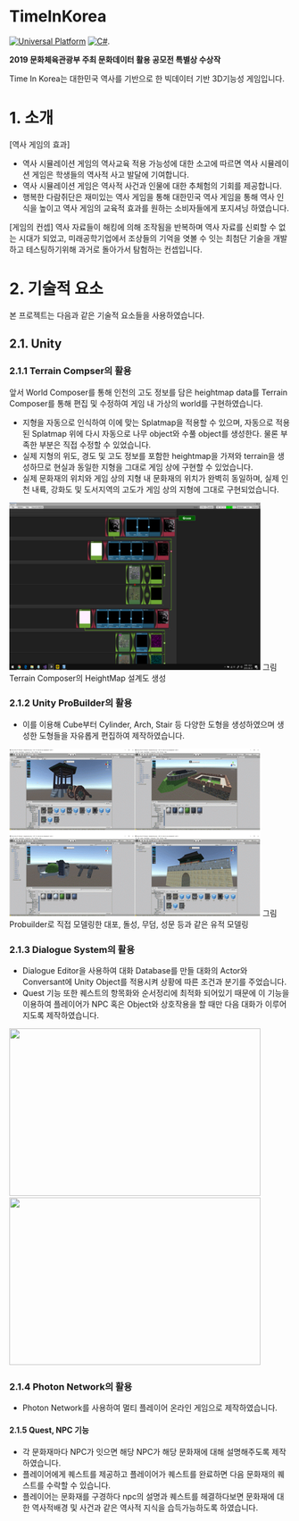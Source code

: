 # TimeInKorea
[![Universal Platform](https://img.shields.io/badge/Platform-Universal-darkgreen?logo=windows&logoColor=white)](https://docs.microsoft.com/ko-kr/windows/uwp/get-started/universal-application-platform-guide) [![C#](https://img.shields.io/badge/C%23-Unity-222?logo=Unity)](https://unity.com/).

**2019 문화체육관광부 주최 문화데이터 활용 공모전 특별상 수상작**

Time In Korea는 대한민국 역사를 기반으로 한 빅데이터 기반 3D기능성 게임입니다.

# 1. 소개
[역사 게임의 효과]
- 역사 시뮬레이션 게임의 역사교육 적용 가능성에 대한 소고에 따르면 역사 시뮬레이션 게임은 학생들의 역사적 사고 발달에 기여합니다.<br>
- 역사 시뮬레이션 게임은 역사적 사건과 인물에 대한 추체험의 기회를 제공합니다.<br>
- 행복한 다람쥐단은 재미있는 역사 게임을 통해 대한민국 역사 게임을 통해 역사 인식을 높이고 역사 게임의 교육적 효과를 원하는 소비자들에게 포지셔닝 하였습니다.

[게임의 컨셉]
 역사 자료들이 해킹에 의해 조작됨을 반복하며 역사 자료를 신뢰할 수 없는 시대가 되었고, 미래공학기업에서 조상들의 기억을 엿볼 수 잇는 최첨단 기술을 개발하고 테스팅하기위해 과거로 돌아가서 탐험하는 컨셉입니다.
 
 # 2. 기술적 요소
 
 본 프로젝트는 다음과 같은 기술적 요소들을 사용하였습니다.
 
 ## 2.1. Unity
 ### 2.1.1 Terrain Compser의 활용
 앞서 World Composer를 통해 인천의 고도 정보를 담은 heightmap data를 Terrain Composer를 통해 편집 및 수정하여 게임 내 가상의 world를 구현하였습니다.
 * 지형을 자동으로 인식하여 이에 맞는 Splatmap을 적용할 수 있으며, 자동으로 적용된 Splatmap 위에 다시 자동으로 나무 object와 수풀 object를 생성한다. 물론 부족한 부분은 직접 수정할 수 있었습니다.
 * 실제 지형의 위도, 경도 및 고도 정보를 포함한 heightmap을 가져와 terrain을 생성하므로 현실과 동일한 지형을 그대로 게임 상에 구현할 수 있었습니다.
 * 실제 문화재의 위치와 게임 상의 지형 내 문화재의 위치가 완벽히 동일하며, 실제 인천 내륙, 강화도 및 도서지역의 고도가 게임 상의 지형에 그대로 구현되었습니다.
<img src="heightMap.png" height="300px" width="450px">
그림 Terrain Composer의 HeightMap 설계도 생성

### 2.1.2 Unity ProBuilder의 활용
* 이를 이용해 Cube부터 Cylinder, Arch, Stair 등 다양한 도형을 생성하였으며 생성한 도형들을 자유롭게 편집하여 제작하였습니다.
<img src="probuilder.png" height="300px" width="450px">
그림 Probuilder로 직접 모델링한 대포, 돌성, 무덤, 성문 등과 같은 유적 모델링

### 2.1.3 Dialogue System의 활용
* Dialogue Editor을 사용하여 대화 Database를 만들 대화의 Actor와 Conversant에 Unity Object를 적용시켜 상황에 따른 조건과 분기를 주었습니다.
* Quest 기능 또한 퀘스트의 항목화와 순서정리에 최적화 되어있기 때문에 이 기능을 이용하여 플레이어가 NPC 혹은 Object와 상호작용을 할 때만 다음 대화가 이루어지도록 제작하였습니다.
<img src="dialoge1.png" height="300px" width="450px">
<img src="dialoge2.png" height="300px" width="450px">

### 2.1.4 Photon Network의 활용
* Photon Network를 사용하여 멀티 플레이어 온라인 게임으로 제작하였습니다.

#### 2.1.5 Quest, NPC 기능
* 각 문화재마다 NPC가 잇으면 해당 NPC가 해당 문화재에 대해 설명해주도록 제작하였습니다.
* 플레이어에게 퀘스트를 제공하고 플레이어가 퀘스트를 완료하면 다음 문화재의 퀘스트를 수락할 수 있습니다.
* 플레이어는 문화재를 구경하다 npc의 설명과 퀘스트를 헤결하다보면  문화재에 대한 역사적배경 및 사건과 같은 역사적 지식을 습득가능하도록 하였습니다.


